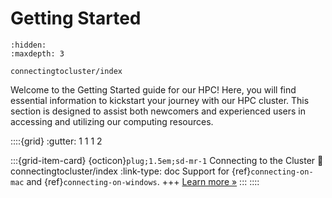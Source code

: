 # Getting Started

```{toctree}
:hidden:
:maxdepth: 3

connectingtocluster/index
```

Welcome to the Getting Started guide for our HPC! Here, you will find essential information to kickstart your journey with our HPC cluster. This section is designed to assist both newcomers and experienced users in accessing and utilizing our computing resources.

::::{grid} 
:gutter: 1 1 1 2

:::{grid-item-card} {octicon}`plug;1.5em;sd-mr-1` Connecting to the Cluster
:link: connectingtocluster/index
:link-type: doc
Support for {ref}`connecting-on-mac` and {ref}`connecting-on-windows`.
+++
[Learn more »](connectingtocluster/index)
:::
::::
